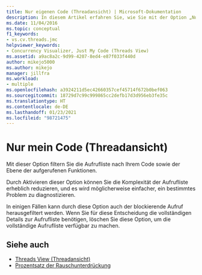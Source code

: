```yaml
---
title: Nur eigenen Code (Threadansicht) | Microsoft-Dokumentation
description: In diesem Artikel erfahren Sie, wie Sie mit der Option „Nur eigenen Code“ die Aufrufliste nach Ihrem Code sowie der Ebene der aufgerufenen Funktionen filtern können.
ms.date: 11/04/2016
ms.topic: conceptual
f1_keywords:
- vs.cv.threads.jmc
helpviewer_keywords:
- Concurrency Visualizer, Just My Code (Threads View)
ms.assetid: a9ac8a2c-9d99-4207-8ed4-e87f033f440d
author: mikejo5000
ms.author: mikejo
manager: jillfra
ms.workload:
- multiple
ms.openlocfilehash: a3924211d5ec42660357cef45714f672b0bef063
ms.sourcegitcommit: 18729d7c99c999865cc2defb17d3d956eb3fe35c
ms.translationtype: HT
ms.contentlocale: de-DE
ms.lasthandoff: 01/23/2021
ms.locfileid: "98721475"
---
```

# <a name="just-my-code-threads-view"></a>Nur mein Code (Threadansicht)
Mit dieser Option filtern Sie die Aufrufliste nach Ihrem Code sowie der Ebene der aufgerufenen Funktionen.

 Durch Aktivieren dieser Option können Sie die Komplexität der Aufrufliste erheblich reduzieren, und es wird möglicherweise einfacher, ein bestimmtes Problem zu diagnostizieren.

 In einigen Fällen kann durch diese Option auch der blockierende Aufruf herausgefiltert werden. Wenn Sie für diese Entscheidung die vollständigen Details zur Aufrufliste benötigen, löschen Sie diese Option, um die vollständige Aufrufliste verfügbar zu machen.

## <a name="see-also"></a>Siehe auch
- [Threads View (Threadansicht)](../profiling/threads-view-parallel-performance.md)
- [Prozentsatz der Rauschunterdrückung](../profiling/noise-reduction-percentage.md)